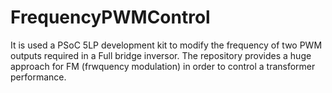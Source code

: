 # FrequencyPWMControl
It is used a PSoC 5LP development kit to modify the frequency of two PWM outputs required in a Full bridge inversor. The repository provides a huge approach for FM (frwquency modulation) in order to control a transformer performance.
